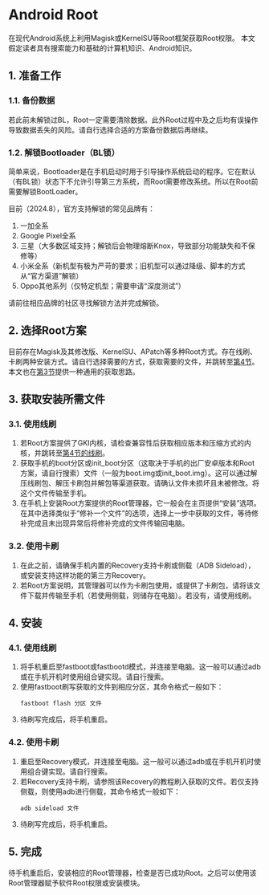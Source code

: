 # Android Root
在现代Android系统上利用Magisk或KernelSU等Root框架获取Root权限。
本文假定读者具有搜索能力和基础的计算机知识、Android知识。

## 1. 准备工作
### 1.1. 备份数据
若此前未解锁过BL，Root一定需要清除数据。此外Root过程中及之后均有误操作导致数据丢失的风险。请自行选择合适的方案备份数据后再继续。

### 1.2. 解锁Bootloader（BL锁）
简单来说，Bootloader是在手机启动时用于引导操作系统启动的程序。它在默认（有BL锁）状态下不允许引导第三方系统，而Root需要修改系统。所以在Root前需要解锁BootLoader。

目前（2024.8），官方支持解锁的常见品牌有：
1. 一加全系
2. Google Pixel全系
3. 三星（大多数区域支持；解锁后会物理熔断Knox，导致部分功能缺失和不保修等）
4. 小米全系（新机型有极为严苛的要求；旧机型可以通过降级、脚本的方式从“官方渠道”解锁）
5. Oppo其他系列（仅特定机型；需要申请“深度测试”）

请前往相应品牌的社区寻找解锁方法并完成解锁。

## 2. 选择Root方案
目前存在Magisk及其修改版、KernelSU、APatch等多种Root方式。存在线刷、卡刷两种安装方式。请自行选择需要的方式，获取需要的文件，并跳转至[第4节](#_4-安装)。
本文也在[第3节](#_3-获取安装所需文件)提供一种通用的获取思路。

## 3. 获取安装所需文件
### 3.1. 使用线刷
1. 若Root方案提供了GKI内核，请检查兼容性后获取相应版本和压缩方式的内核，并跳转至[第4节的线刷](#_4-1-使用线刷)。
2. 获取手机的boot分区或init_boot分区（这取决于手机的出厂安卓版本和Root方案，请自行搜索）文件（一般为boot.img或init_boot.img）。这可以通过解压线刷包、解压卡刷包并解包等渠道获取。请确认文件未损坏且未被修改。将这个文件传输至手机。
3. 在手机上安装Root方案提供的Root管理器，它一般会在主页提供“安装”选项。在其中选择类似于“修补一个文件”的选项，选择上一步中获取的文件，等待修补完成且未出现异常后将修补完成的文件传输回电脑。

### 3.2. 使用卡刷
1. 在此之前，请确保手机内置的Recovery支持卡刷或侧载（ADB Sideload），或安装支持这样功能的第三方Recovery。
2. 若Root方案说明，其管理器可以作为卡刷包使用，或提供了卡刷包，请将该文件下载并传输至手机（若使用侧载，则储存在电脑）。若没有，请使用线刷。

## 4. 安装
### 4.1. 使用线刷
1. 将手机重启至fastboot或fastbootd模式，并连接至电脑。这一般可以通过adb或在手机开机时使用组合键实现。请自行搜索。
2. 使用fastboot刷写获取的文件到相应分区，其命令格式一般如下：
    ```
    fastboot flash 分区 文件
    ```
3. 待刷写完成后，将手机重启。

### 4.2. 使用卡刷
1. 重启至Recovery模式，并连接至电脑。这一般可以通过adb或在手机开机时使用组合键实现。请自行搜索。
2. 若Recovery支持卡刷，请参照该Recovery的教程刷入获取的文件。若仅支持侧载，则使用adb进行侧载，其命令格式一般如下：
    ```
    adb sideload 文件
    ```
3. 待刷写完成后，将手机重启。

## 5. 完成
待手机重启后，安装相应的Root管理器，检查是否已成功Root。之后可以使用该Root管理器赋予软件Root权限或安装模块。
